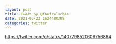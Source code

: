 ```yaml
--- 
layout: post 
title: Tweet by @faufreluches 
date: 2021-06-23 1624480308 
categories: twitter 
--- 
```

https://twitter.com/o/status/1407798520606756864